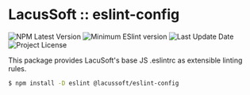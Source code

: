 # LacusSoft :: eslint-config

<p>
  <img src="https://img.shields.io/npm/v/@lacussoft/eslint-config" alt="NPM Latest Version" />

  <img src="https://img.shields.io/npm/dependency-version/@lacussoft/eslint-config/peer/eslint" alt="Minimum ESlint version" />

  <img src="https://img.shields.io/github/last-commit/juliolmuller/eslint-config?" alt="Last Update Date" />

  <img src="https://img.shields.io/github/license/juliolmuller/eslint-config" alt="Project License" />
</p>

This package provides LacuSoft's base JS .eslintrc as extensible linting rules.

```bash
$ npm install -D eslint @lacussoft/eslint-config
```
